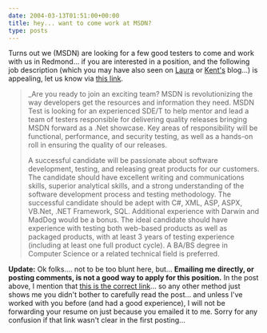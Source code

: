 ```yaml
---
date: 2004-03-13T01:51:00+00:00
title: hey... want to come work at MSDN?
type: posts
---
```

Turns out we (MSDN) are looking for a few good testers to come and work with us in Redmond... if you are interested in a position, and the following job description (which you may have also seen on [Laura](https://blogs.msdn.com/lauraj/archive/2004/03/12/88709.aspx) or [Kent's](https://weblogs.asp.net/ksharkey/archive/2004/03/12/88788.aspx) blog...) is appealing, let us know via [this link](https://www.microsoft.com/careers/search/details.aspx?JobID=aacc453a-e5a2-48fe-b25b-d82ec1c8bd30).

> _Are you ready to join an exciting team? MSDN is revolutionizing the way developers get the resources and information they need. MSDN Test is looking for an experienced SDE/T to help mentor and lead a team of testers responsible for delivering quality releases bringing MSDN forward as a .Net showcase. Key areas of responsibility will be functional, performance, and security testing, as well as a hands-on roll in ensuring the quality of our releases.
>
> A successful candidate will be passionate about software development, testing, and releasing great products for our customers. The candidate should have excellent writing and communications skills, superior analytical skills, and a strong understanding of the software development process and testing methodology. The successful candidate should be adept with C#, XML, ASP, ASPX, VB.Net, .NET Framework, SQL. Additional experience with Darwin and MadDog would be a bonus. The ideal candidate should have experience with testing both web-based products as well as packaged products, with at least 3 years of testing experience (including at least one full product cycle). A BA/BS degree in Computer Science or a related technical field is preferred.</i> </blockquote>
>
> **Update:** Ok folks.... not to be too blunt here, but... **Emailing me directly, or posting comments, is not a good way to apply for this position.** In the post above, I mention that [this is the correct link](https://www.microsoft.com/careers/search/details.aspx?JobID=aacc453a-e5a2-48fe-b25b-d82ec1c8bd30)... so any other method just shows me you didn't bother to carefully read the post... and unless I've worked with you before (and had a good experience), I will not be forwarding your resume on just because you emailed it to me. Sorry for any confusion if that link wasn't clear in the first posting...
